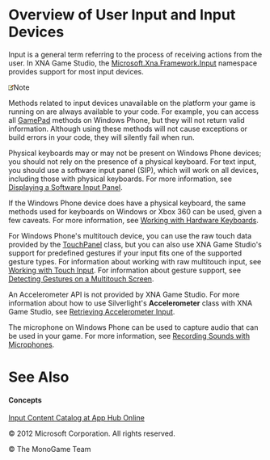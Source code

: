 

# Overview of User Input and Input Devices

Input is a general term referring to the process of receiving actions from the user. In XNA Game Studio, the [Microsoft.Xna.Framework.Input](N_Microsoft_Xna_Framework_Input.md) namespace provides support for most input devices.

![](note.gif)Note

Methods related to input devices unavailable on the platform your game is running on are always available to your code. For example, you can access all [GamePad](T_Microsoft_Xna_Framework_Input_GamePad.md) methods on Windows Phone, but they will not return valid information. Although using these methods will not cause exceptions or build errors in your code, they will silently fail when run.

Physical keyboards may or may not be present on Windows Phone devices; you should not rely on the presence of a physical keyboard. For text input, you should use a software input panel (SIP), which will work on all devices, including those with physical keyboards. For more information, see [Displaying a Software Input Panel](ShowSWKeyboard.md).

If the Windows Phone device does have a physical keyboard, the same methods used for keyboards on Windows or Xbox 360 can be used, given a few caveats. For more information, see [Working with Hardware Keyboards](Input_HWKeysOnWP.md).

For Windows Phone's multitouch device, you can use the raw touch data provided by the [TouchPanel](T_MXFIT_TouchPanel.md) class, but you can also use XNA Game Studio's support for predefined gestures if your input fits one of the supported gesture types. For information about working with raw multitouch input, see [Working with Touch Input](Input_HowTo_UseMultiTouchInput.md). For information about gesture support, see [Detecting Gestures on a Multitouch Screen](Input_GestureSupport.md).

An Accelerometer API is not provided by XNA Game Studio. For more information about how to use Silverlight's **Accelerometer** class with XNA Game Studio, see [Retrieving Accelerometer Input](Input_HowTo_UseAccelerometerInput.md).

The microphone on Windows Phone can be used to capture audio that can be used in your game. For more information, see [Recording Sounds with Microphones](Microphone.md).

# See Also

#### Concepts

[Input Content Catalog at App Hub Online](http://go.microsoft.com/fwlink/?LinkId=128875)  

© 2012 Microsoft Corporation. All rights reserved.  

© The MonoGame Team